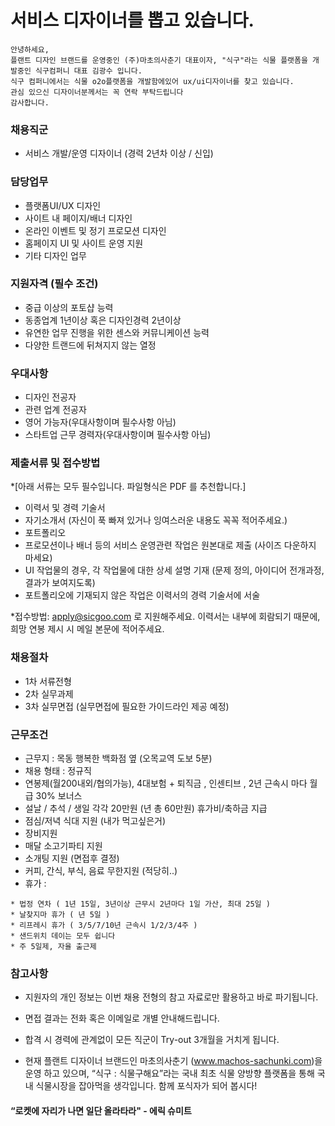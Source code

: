 # 서비스 디자이너를 뽑고 있습니다.

```
안녕하세요,
플랜트 디자인 브랜드를 운영중인 (주)마초의사춘기 대표이자, "식구"라는 식물 플랫폼을 개발중인 식구컴퍼니 대표 김광수 입니다.
식구 컴퍼니에서는 식물 o2o플랫폼을 개발함에있어 ux/ui디자이너를 찾고 있습니다.
관심 있으신 디자이너분께서는 꼭 연락 부탁드립니다
감사합니다.
```
### 채용직군
- 서비스 개발/운영 디자이너 (경력 2년차 이상 / 신입)

### 담당업무
- 플랫폼UI/UX 디자인
- 사이트 내 페이지/배너 디자인
- 온라인 이벤트 및 정기 프로모션 디자인
- 홈페이지 UI 및 사이트 운영 지원
- 기타 디자인 업무

### 지원자격 (필수 조건)
- 중급 이상의 포토샵 능력
- 동종업계 1년이상 혹은 디자인경력 2년이상
- 유연한 업무 진행을 위한 센스와 커뮤니케이션 능력
- 다양한 트랜드에 뒤쳐지지 않는 열정

### 우대사항
- 디자인 전공자
- 관련 업계 전공자
- 영어 가능자(우대사항이며 필수사항 아님)
- 스타트업 근무 경력자(우대사항이며 필수사항 아님)

### 제출서류 및 접수방법
*[아래 서류는 모두 필수입니다. 파일형식은 PDF 를 추천합니다.]

- 이력서 및 경력 기술서
- 자기소개서 (자신이 푹 빠져 있거나 잉여스러운 내용도 꼭꼭 적어주세요.)
- 포트폴리오
- 프로모션이나 배너 등의 서비스 운영관련 작업은 원본대로 제출 (사이즈 다운하지 마세요)
- UI 작업물의 경우, 각 작업물에 대한 상세 설명 기재 (문제 정의, 아이디어 전개과정, 결과가 보여지도록)
- 포트폴리오에 기재되지 않은 작업은 이력서의 경력 기술서에 서술

*접수방법: apply@sicgoo.com 로 지원해주세요.
이력서는 내부에 회람되기 때문에, 희망 연봉 제시 시 메일 본문에 적어주세요.

### 채용절차
- 1차 서류전형
- 2차 실무과제
- 3차 실무면접 (실무면접에 필요한 가이드라인 제공 예정)

### 근무조건
- 근무지 : 목동 행복한 백화점 옆 (오목교역 도보 5분)
- 채용 형태 : 정규직
- 연봉제(월200내외/협의가능), 4대보험 + 퇴직금 , 인센티브 , 2년 근속시 마다 월급 30% 보너스
- 설날 / 추석 / 생일 각각 20만원 (년 총 60만원) 휴가비/축하금 지급
- 점심/저녁 식대 지원 (내가 먹고싶은거)
- 장비지원 
- 매달 소고기파티 지원
- 소개팅 지원 (면접후 결정)
- 커피, 간식, 부식, 음료 무한지원 (적당히..)
- 휴가 :
```
* 법정 연차 ( 1년 15일, 3년이상 근무시 2년마다 1일 가산, 최대 25일 )
* 날찾지마 휴가 ( 년 5일 )
* 리프레시 휴가 ( 3/5/7/10년 근속시 1/2/3/4주 )
* 샌드위치 데이는 모두 쉽니다
* 주 5일제, 자율 출근제
```
### 참고사항
- 지원자의 개인 정보는 이번 채용 전형의 참고 자료로만 활용하고 바로 파기됩니다.
- 면접 결과는 전화 혹은 이메일로 개별 안내해드립니다.
- 합격 시 경력에 관계없이 모든 직군이 Try-out 3개월을 거치게 됩니다.

- 현재 플랜트 디자이너 브랜드인 마초의사춘기 (www.machos-sachunki.com)을 운영 하고 있으며, “식구 : 식물구해요”라는 국내 최초 식물 양방향 플랫폼을 통해 국내 식물시장을 잡아먹을 생각입니다. 함께 포식자가 되어 봅시다!

#### “로켓에 자리가 나면 일단 올라타라" - 에릭 슈미트
